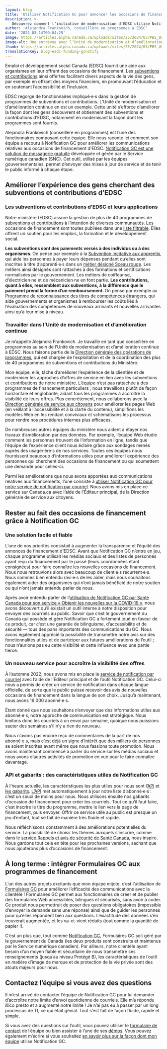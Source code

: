 ```yaml
---
layout: blog
title: 'Utiliser Notification GC pour annoncer les occasions de financement d’EDSC'
description: >-
   Découvrez comment l’initiative de modernisation d’EDSC utilise Notification GC pour accroître la visibilité du public sur les occasions de subventions et de contributions
author: 'Alejandra Frankovich, conseillère en programmes à EDSC'
date: '2024-03-14T09:04:25'
image: https://articles.alpha.canada.ca/uploads/sites/25/2024/03/PBS_UsingGCNotifyUpdatesESDCGrantsContributions_Blog_FR.jpg
image-alt: Une entrevue avec l’Unité de modernisation et d’amélioration continue (de la Direction générale des opérations de programmes d’EDSC) pour la série « Les gens au cœur de vos services ».
thumb: https://articles.alpha.canada.ca/uploads/sites/25/2024/03/PBS_UsingGCNotifyUpdatesESDCGrantsContributions_Blog_FR.jpg
translationKey: blog-esdc-funding-gcnotify
---
```


<p>Emploi et développement social Canada (EDSC) fournit une aide aux organismes en leur offrant des occasions de financement. Les <a href="https://www.canada.ca/fr/emploi-developpement-social/services/financement.html" target="_blank" rel="noreferrer noopener">subventions et contributions</a> ainsi offertes facilitent divers aspects de la vie des gens, par exemple en offrant des moyens financiers, en promouvant l’éducation et en soutenant l’accessibilité et l’inclusion.</p>



<p>EDSC regorge de fonctionnaires impliqué·e·s dans la gestion de programmes de subventions et contributions. L’Unité de modernisation et d’amélioration continue en est un exemple. Cette unité s’efforce d’améliorer la façon dont les gens découvrent et obtiennent des subventions et contributions d’EDSC, notamment en modernisant la façon dont les programmes sont fournis.</p>



<p>Alejandra Frankovich (conseillère en programmes) est l’une des fonctionnaires composant cette équipe. Elle nous raconte ici comment son équipe a recouru à Notification&nbsp;GC pour améliorer les communications relatives aux occasions de financement d’EDSC. <a href="https://notification.canada.ca/accueil?utm_source=FR_blog_Notify-grants-contributions&amp;utm_medium=Blog+post&amp;utm_campaign=CDS_Blogs&amp;utm_id=Notify_home" target="_blank" rel="noreferrer noopener">Notification&nbsp;GC est une solution de messagerie gratuite</a> développée et gérée par le Service numérique canadien (SNC). Cet outil, utilisé par les équipes gouvernementales, permet d’envoyer des mises à jour de service et de tenir le public informé à chaque étape.</p>



<h2 class="wp-block-heading" id="h-ameliorer-l-experience-des-gens-cherchant-des-subventions-et-contributions-d-edsc"><strong>Améliorer l’expérience des gens cherchant des subventions et contributions d’EDSC</strong></h2>



<h3 class="wp-block-heading" id="h-les-subventions-et-contributions-d-edsc-et-leurs-applications-nbsp-nbsp"><strong>Les subventions et contributions d’EDSC et leurs applications&nbsp;&nbsp;</strong></h3>



<p>Notre ministère (EDSC) assure la gestion de plus de 40&nbsp;programmes de <a href="https://www.canada.ca/fr/emploi-developpement-social/services/financement.html" target="_blank" rel="noreferrer noopener">subventions et contributions</a> à l’intention de diverses communautés. Les occasions de financement sont toutes publiées dans une <a href="https://www.canada.ca/fr/emploi-developpement-social/services/financement/programmes.html" target="_blank" rel="noreferrer noopener">liste filtrable</a>. Elles offrent un soutien pour les emplois, la formation et le développement social.&nbsp;</p>



<p><strong>Les subventions sont des paiements versés à des individus ou à des organismes. </strong>On pense par exemple à la <a href="https://www.canada.ca/fr/emploi-developpement-social/services/financement/incitative-apprenti-apercu.html" target="_blank" rel="noreferrer noopener">Subvention incitative aux apprentis</a>, qui aide les personnes à payer leurs dépenses pendant qu’elles sont inscrites à titre d’apprenti·e·s dans un <a href="https://www.red-seal.ca/fra/trades/tr.1d.2s_l.3st.shtml" target="_blank" rel="noreferrer noopener">métier désigné Sceau rouge</a>. Les métiers ainsi désignés sont rattachés à des formations et certifications normalisées par le gouvernement. Les métiers de coiffeur·se, d’électricien·ne et de mécanicien·ne en font partie. <strong>Les contributions, quant à elles, ressemblent aux subventions, à la différence que le paiement prend la forme d’un remboursement. </strong>On pense par exemple au <a href="https://www.canada.ca/fr/emploi-developpement-social/services/financement/reconnaissance_titres_etrangers.html" target="_blank" rel="noreferrer noopener">Programme de reconnaissance des titres de compétences étrangers</a>, qui aide gouvernements et organismes à rembourser les coûts liés à l’évaluation des compétences de nouveaux arrivants et nouvelles arrivantes ainsi qu’à leur mise à niveau.&nbsp;</p>



<h3 class="wp-block-heading" id="h-travailler-dans-l-unite-de-modernisation-et-d-amelioration-continue"><strong>Travailler dans l’Unité de modernisation et d’amélioration continue</strong></h3>



<p>Je m’appelle Alejandra&nbsp;Frankovich. Je travaille en tant que conseillère en programmes au sein de l’Unité de modernisation et d’amélioration continue à EDSC. Nous faisons partie de la <a href="https://www.canada.ca/fr/emploi-developpement-social/programmes.html" target="_blank" rel="noreferrer noopener">Direction générale des opérations de programmes</a>, qui est chargée de l’exploitation et de la coordination des plus de 40&nbsp;programmes de subventions et contributions du Ministère.&nbsp;</p>



<p>Mon équipe, elle, tâche d’améliorer l’expérience de la clientèle et de moderniser les approches d’offres de service en lien avec les subventions et contributions de notre ministère. L’équipe n’est pas rattachée à des programmes de financement particuliers ; nous travaillons plutôt de façon horizontale et englobante, aidant tous les programmes à accroître la visibilité de leurs offres. Plus concrètement, nous collaborons avec la <a href="https://www.canada.ca/fr/emploi-developpement-social/ministere/rapports/cahier-information-2019/cahier-1/ministere-101.html#h2.03-h3.04" target="_blank" rel="noreferrer noopener">Direction générale de service aux citoyens</a> pour améliorer les pages Web (en veillant à l’accessibilité et à la clarté du contenu), simplifions les modèles Web en les rendant conviviaux et schématisons les processus pour rendre nos procédures internes plus efficaces.&nbsp;</p>



<p>De nombreuses autres équipes du ministère nous aident à étayer nos travaux d’amélioration par des données. Par exemple, l’équipe Web étudie comment les personnes trouvent de l’information en ligne, tandis que l’équipe de l’expérience client nous éclaire grâce aux sondages menés auprès des usager·ère·s de nos services. Toutes ces équipes nous fournissent beaucoup d’informations utiles pour améliorer l’expérience des personnes qui cherchent des occasions de financement ou qui soumettent une demande pour celles-ci.</p>



<p>Parmi les améliorations que nous avons apportées aux communications relatives aux financements, l’une consiste à <a href="https://www.canada.ca/fr/emploi-developpement-social/services/financement/avis-occasions.html" target="_blank" rel="noreferrer noopener">utiliser Notification GC pour notre service de notification par courriel</a>. Nous avons mis en place ce service sur Canada.ca avec l’aide de l’Éditeur principal, de la Direction générale de service aux citoyens.&nbsp;</p>



<h2 class="wp-block-heading" id="h-rester-au-fait-des-occasions-de-financement-grace-a-notification-gc-nbsp"><strong>Rester au fait des occasions de financement grâce à Notification GC&nbsp;</strong></h2>



<h3 class="wp-block-heading" id="h-une-solution-facile-et-fiable"><strong>Une solution facile et fiable</strong></h3>



<p>L’une de nos priorités consistait à augmenter la transparence et l’équité des annonces de financement d’EDSC. Avant que Notification GC n’entre en jeu, chaque programme utilisait les médias sociaux et des listes de personnes ayant reçu du financement par le passé (leurs coordonnées étant consignées) pour faire connaître les nouvelles occasions de financement. Nous nous retrouvions alors avec beaucoup de client·e·s récurrent·e·s. Nous sommes bien entendu ravi·e·s de les aider, mais nous souhaitons également aider des organismes qui n’ont jamais bénéficié de notre soutien ou qui n’ont jamais entendu parler de nous.</p>



<p>Après avoir entendu parler de l’<a href="https://numerique.canada.ca/2023/03/23/obtenir-les-nouvelles-sur-la-covid-19-trois-ann%C3%A9es-de-communications-bas%C3%A9es-sur-les-donn%C3%A9es/?utm_source=blog_esdc_funding_gcnotify_fr&amp;utm_medium=blog_esdc_funding_gcnotify_fr&amp;utm_id=blog_health_canada_gcnotify_fr" target="_blank" rel="noreferrer noopener">utilisation de Notification GC par Santé Canada pour son service «&nbsp;Obtenir les nouvelles sur la COVID-19&nbsp;»</a>, nous avons découvert qu’il existait un outil interne à notre disposition pour envoyer des courriels au public. Savoir que c’est le gouvernement du Canada qui possède et gère Notification&nbsp;GC a fortement joué en faveur de ce produit, car c’est une garantie de bilinguisme, d’accessibilité et de sécurité — tous des pans importants des communications du GC. Nous avons également apprécié la possibilité de transmettre notre avis sur des fonctionnalités utiles et de participer aux futures améliorations de l’outil ; nous n’aurions pas eu cette visibilité et cette influence avec une partie tierce.&nbsp;</p>



<h3 class="wp-block-heading" id="h-un-nouveau-service-pour-accroitre-la-visibilite-des-offres"><strong>Un nouveau service pour accroître la visibilité des offres</strong></h3>



<p>À l’automne&nbsp;2022, nous avons mis en place le <a href="https://www.canada.ca/fr/emploi-developpement-social/services/financement/avis-occasions.html" target="_blank" rel="noreferrer noopener">service de notification par courriel</a> avec l’aide de l’Éditeur principal et de l’outil Notification GC. Celui-ci nous a permis de créer un service de notification dans chaque langue officielle, de sorte que le public puisse recevoir des avis de nouvelles occasions de financement dans la langue de son choix. Jusqu’à maintenant, nous avons 16&nbsp;000&nbsp;abonné·e·s.</p>



<p>Étant donné que nous souhaitons n’envoyer que des informations utiles aux abonné·e·s, notre approche de communication est stratégique. Nous limitons donc les courriels à un envoi par semaine, quoique nous puissions sauter des semaines s’il n’y a rien de nouveau.&nbsp;</p>



<p>Nous n’avons pas encore reçu de commentaires de la part de nos abonné·e·s, mais c’est déjà un signe d’intérêt que des milliers de personnes se soient inscrites avant même que nous fassions toute promotion. Nous avons maintenant commencé à parler du service sur les médias sociaux et nous avons d’autres activités de promotion en vue pour le faire connaître davantage.</p>



<h3 class="wp-block-heading" id="h-api-et-gabarits-nbsp-des-caracteristiques-utiles-de-notification-nbsp-gc"><strong>API et gabarits&nbsp;: des caractéristiques utiles de Notification&nbsp;GC</strong></h3>



<p>À l’heure actuelle, les caractéristiques les plus utiles pour nous sont l’<a href="https://documentation.notification.canada.ca/fr/" target="_blank" rel="noreferrer noopener">API</a> et <a href="https://notification.canada.ca/mettre-en-forme-les-courriels?utm_source=FR_blog_Notify-grants-contributions&amp;utm_medium=Blog+post&amp;utm_campaign=CDS_Blogs&amp;utm_id=Notify_API" data-type="link" data-id="https://notification.canada.ca/mettre-en-forme-les-courriels?utm_source=FR_blog_Notify-grants-contributions&amp;utm_medium=Blog+post&amp;utm_campaign=CDS_Blogs&amp;utm_id=Notify_API" target="_blank" rel="noreferrer noopener">les gabarits</a>. <a href="https://documentation.notification.canada.ca/fr/?utm_source=FR_blog_Notify-grants-contributions&amp;utm_medium=Blog+post&amp;utm_campaign=CDS_Blogs&amp;utm_id=Notify_API" data-type="link" data-id="https://documentation.notification.canada.ca/fr/?utm_source=FR_blog_Notify-grants-contributions&amp;utm_medium=Blog+post&amp;utm_campaign=CDS_Blogs&amp;utm_id=Notify_API" target="_blank" rel="noreferrer noopener">L’API</a> met automatiquement à jour notre liste d’abonné·e·s : c’est un souci de moins pour nous. Nous utilisons ensuite nos gabarits d’occasion de financement pour créer les courriels. Tout ce qu’il faut faire, c’est inscrire le titre du programme, mettre le lien vers la page de financement, puis envoyer. Offrir ce service utile au public est presque un jeu d’enfant, tout se fait de manière très fluide et rapide.</p>



<p>Nous réfléchissons constamment à des améliorations potentielles du service. La possibilité de choisir les thèmes auxquels s’inscrire, comme dans le <a href="https://numerique.canada.ca/2022/07/05/informer-pour-prot%C3%A9ger-rappels-et-avis-de-s%C3%A9curit%C3%A9-au-canada/?utm_source=blog_esdc_funding_gcnotify_fr&amp;utm_medium=blog_esdc_funding_gcnotify_fr&amp;utm_id=blog_health_recalls_gcnotify_fr" target="_blank" rel="noreferrer noopener">service Rappels et avis de sécurité de Santé Canada</a>, nous inspire. Nous gardons tout cela en tête pour les prochaines versions, sachant que nous ajouterons plus d’occasions de financement.</p>



<h2 class="wp-block-heading" id="h-a-long-terme-nbsp-integrer-formulaires-nbsp-gc-aux-programmes-de-financement"><strong>À long terme&nbsp;: intégrer Formulaires&nbsp;GC aux programmes de financement</strong></h2>



<p>L’un des autres projets excitants que mon équipe mijote, c’est l’utilisation de <a href="https://articles.alpha.canada.ca/forms-formulaires/fr/?utm_source=FR_blog-esdc-funding-gcnotify+&amp;utm_medium=Blog+post&amp;utm_campaign=forms_blogs" target="_blank" rel="noreferrer noopener">Formulaires&nbsp;GC</a> pour améliorer l’efficacité des communications avec la clientèle ! Formulaires&nbsp;GC permet aux fonctionnaires de créer et de publier des formulaires Web accessibles, bilingues et sécurisés, sans avoir à coder. Ce produit nous permettrait de poser des questions obligatoires (impossible d’envoyer la demande sans une réponse) ainsi que de guider les personnes pour qu’elles répondent bien aux questions. L’exactitude des données s’en trouverait augmentée, et les va-et-vient réduits (tout comme la quantité de papier !).&nbsp;</p>



<p>C’est un plus que, tout comme <a href="https://notification.canada.ca/accueil?utm_source=FR_blog-esdc-funding-gcnotify&amp;utm_medium=Blog+post&amp;utm_campaign=CDS_Blogs" target="_blank" rel="noreferrer noopener">Notification&nbsp;GC</a>, Formulaires&nbsp;GC soit géré par le gouvernement du Canada (les deux produits sont construits et maintenus par le Service numérique canadien). Par ailleurs, notre clientèle ayant besoin d’un moyen fiable et sécuritaire de nous transmettre ses renseignements (jusqu’au niveau Protégé B), les caractéristiques de l’outil en matière d’image de marque et de protection de la vie privée sont des atouts majeurs pour nous.</p>



<h2 class="wp-block-heading" id="h-contactez-l-equipe-si-vous-avez-des-questions"><strong>Contactez l’équipe si vous avez des questions</strong></h2>



<p>Il m’est arrivé de contacter l’équipe de Notification&nbsp;GC pour lui demander d’accroître notre limite d’envoi quotidienne de courriels. Elle m’a répondu illico presto et a augmenté notre limite ! Je n’ai pas eu à passer par un long processus de TI, ce qui était génial. Tout s’est fait de façon fluide, rapide et simple.&nbsp;</p>



<p>Si vous avez des questions sur l’outil, vous pouvez utiliser le <a href="https://notification.canada.ca/contact?utm_source=FR_blog-esdc-funding-gcnotify&amp;utm_medium=Blog+post&amp;utm_campaign=CDS_Blogs" target="_blank" rel="noreferrer noopener">formulaire de contact</a> de l’équipe ou bien assister à l’une de ses <a href="https://notification.canada.ca/sinscrire-a-une-demo?utm_source=FR_blog-esdc-funding-gcnotify&amp;utm_medium=Blog+post&amp;utm_campaign=CDS_Blogs" target="_blank" rel="noreferrer noopener">démos</a>. Vous pouvez également m’écrire si vous souhaitez <a href="mailto:alejandra.p.frankovich@hrsdc-rhdcc.gc.ca" target="_blank" rel="noreferrer noopener">en savoir plus sur la façon dont mon équipe</a> utilise Notification&nbsp;GC.</p>

